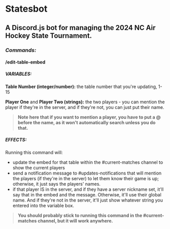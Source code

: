# Statesbot
## A Discord.js bot for managing the 2024 NC Air Hockey State Tournament. 

### _Commands:_

#### **/edit-table-embed**

##### *VARIABLES:*
**Table Number (integer/number):** the table number that you're updating, 1-15

**Player One** and **Player Two (strings):** the two players - you can mention the player if they're in the server, and if they're not, you can just put their name. 

> **Note here that if you want to mention a player, you have to put a @ before the name, as it won't automatically search unless you do that.**

##### *EFFECTS:*
Running this command will:
- update the embed for that table within the #current-matches channel to show the current players
- send a notification message to #updates-notifications that will mention the players (if they're in the server) to let them know their game is up; otherwise, it just says the players' names.
- if that player IS in the server, and if they have a server nickname set, it'll say that in the embed and the message. Otherwise, it'll use their global name. And if they're not in the server, it'll just show whatever string you entered into the variable box.

> **You should probably stick to running this command in the #current-matches channel, but it will work anywhere.**
